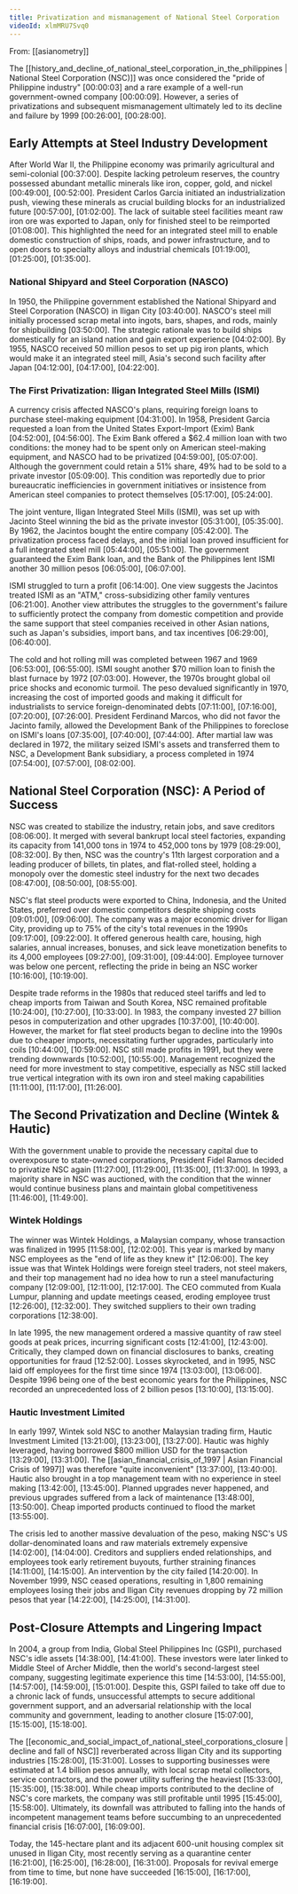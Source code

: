 ```yaml
---
title: Privatization and mismanagement of National Steel Corporation
videoId: xlmMRU7Svq0
---
```


From: [[asianometry]] <br/> 

The [[history_and_decline_of_national_steel_corporation_in_the_philippines | National Steel Corporation (NSC)]] was once considered the "pride of Philippine industry" <a class="yt-timestamp" data-t="00:00:03">[00:00:03]</a> and a rare example of a well-run government-owned company <a class="yt-timestamp" data-t="00:00:09">[00:00:09]</a>. However, a series of privatizations and subsequent mismanagement ultimately led to its decline and failure by 1999 <a class="yt-timestamp" data-t="00:26:00">[00:26:00]</a>, <a class="yt-timestamp" data-t="00:28:00">[00:28:00]</a>.

## Early Attempts at Steel Industry Development

After World War II, the Philippine economy was primarily agricultural and semi-colonial <a class="yt-timestamp" data-t="00:37:00">[00:37:00]</a>. Despite lacking petroleum reserves, the country possessed abundant metallic minerals like iron, copper, gold, and nickel <a class="yt-timestamp" data-t="00:49:00">[00:49:00]</a>, <a class="yt-timestamp" data-t="00:52:00">[00:52:00]</a>. President Carlos Garcia initiated an industrialization push, viewing these minerals as crucial building blocks for an industrialized future <a class="yt-timestamp" data-t="00:57:00">[00:57:00]</a>, <a class="yt-timestamp" data-t="01:02:00">[01:02:00]</a>. The lack of suitable steel facilities meant raw iron ore was exported to Japan, only for finished steel to be reimported <a class="yt-timestamp" data-t="01:08:00">[01:08:00]</a>. This highlighted the need for an integrated steel mill to enable domestic construction of ships, roads, and power infrastructure, and to open doors to specialty alloys and industrial chemicals <a class="yt-timestamp" data-t="01:19:00">[01:19:00]</a>, <a class="yt-timestamp" data-t="01:25:00">[01:25:00]</a>, <a class="yt-timestamp" data-t="01:35:00">[01:35:00]</a>.

### National Shipyard and Steel Corporation (NASCO)

In 1950, the Philippine government established the National Shipyard and Steel Corporation (NASCO) in Iligan City <a class="yt-timestamp" data-t="03:40:00">[03:40:00]</a>. NASCO's steel mill initially processed scrap metal into ingots, bars, shapes, and rods, mainly for shipbuilding <a class="yt-timestamp" data-t="03:50:00">[03:50:00]</a>. The strategic rationale was to build ships domestically for an island nation and gain export experience <a class="yt-timestamp" data-t="04:02:00">[04:02:00]</a>. By 1955, NASCO received 50 million pesos to set up pig iron plants, which would make it an integrated steel mill, Asia's second such facility after Japan <a class="yt-timestamp" data-t="04:12:00">[04:12:00]</a>, <a class="yt-timestamp" data-t="04:17:00">[04:17:00]</a>, <a class="yt-timestamp" data-t="04:22:00">[04:22:00]</a>.

### The First Privatization: Iligan Integrated Steel Mills (ISMI)

A currency crisis affected NASCO's plans, requiring foreign loans to purchase steel-making equipment <a class="yt-timestamp" data-t="04:31:00">[04:31:00]</a>. In 1958, President Garcia requested a loan from the United States Export-Import (Exim) Bank <a class="yt-timestamp" data-t="04:52:00">[04:52:00]</a>, <a class="yt-timestamp" data-t="04:56:00">[04:56:00]</a>. The Exim Bank offered a $62.4 million loan with two conditions: the money had to be spent only on American steel-making equipment, and NASCO had to be privatized <a class="yt-timestamp" data-t="04:59:00">[04:59:00]</a>, <a class="yt-timestamp" data-t="05:07:00">[05:07:00]</a>. Although the government could retain a 51% share, 49% had to be sold to a private investor <a class="yt-timestamp" data-t="05:09:00">[05:09:00]</a>. This condition was reportedly due to prior bureaucratic inefficiencies in government initiatives or insistence from American steel companies to protect themselves <a class="yt-timestamp" data-t="05:17:00">[05:17:00]</a>, <a class="yt-timestamp" data-t="05:24:00">[05:24:00]</a>.

The joint venture, Iligan Integrated Steel Mills (ISMI), was set up with Jacinto Steel winning the bid as the private investor <a class="yt-timestamp" data-t="05:31:00">[05:31:00]</a>, <a class="yt-timestamp" data-t="05:35:00">[05:35:00]</a>. By 1962, the Jacintos bought the entire company <a class="yt-timestamp" data-t="05:42:00">[05:42:00]</a>. The privatization process faced delays, and the initial loan proved insufficient for a full integrated steel mill <a class="yt-timestamp" data-t="05:44:00">[05:44:00]</a>, <a class="yt-timestamp" data-t="05:51:00">[05:51:00]</a>. The government guaranteed the Exim Bank loan, and the Bank of the Philippines lent ISMI another 30 million pesos <a class="yt-timestamp" data-t="06:05:00">[06:05:00]</a>, <a class="yt-timestamp" data-t="06:07:00">[06:07:00]</a>.

ISMI struggled to turn a profit <a class="yt-timestamp" data-t="06:14:00">[06:14:00]</a>. One view suggests the Jacintos treated ISMI as an "ATM," cross-subsidizing other family ventures <a class="yt-timestamp" data-t="06:21:00">[06:21:00]</a>. Another view attributes the struggles to the government's failure to sufficiently protect the company from domestic competition and provide the same support that steel companies received in other Asian nations, such as Japan's subsidies, import bans, and tax incentives <a class="yt-timestamp" data-t="06:29:00">[06:29:00]</a>, <a class="yt-timestamp" data-t="06:40:00">[06:40:00]</a>.

The cold and hot rolling mill was completed between 1967 and 1969 <a class="yt-timestamp" data-t="06:53:00">[06:53:00]</a>, <a class="yt-timestamp" data-t="06:55:00">[06:55:00]</a>. ISMI sought another $70 million loan to finish the blast furnace by 1972 <a class="yt-timestamp" data-t="07:03:00">[07:03:00]</a>. However, the 1970s brought global oil price shocks and economic turmoil. The peso devalued significantly in 1970, increasing the cost of imported goods and making it difficult for industrialists to service foreign-denominated debts <a class="yt-timestamp" data-t="07:11:00">[07:11:00]</a>, <a class="yt-timestamp" data-t="07:16:00">[07:16:00]</a>, <a class="yt-timestamp" data-t="07:20:00">[07:20:00]</a>, <a class="yt-timestamp" data-t="07:26:00">[07:26:00]</a>. President Ferdinand Marcos, who did not favor the Jacinto family, allowed the Development Bank of the Philippines to foreclose on ISMI's loans <a class="yt-timestamp" data-t="07:35:00">[07:35:00]</a>, <a class="yt-timestamp" data-t="07:40:00">[07:40:00]</a>, <a class="yt-timestamp" data-t="07:44:00">[07:44:00]</a>. After martial law was declared in 1972, the military seized ISMI's assets and transferred them to NSC, a Development Bank subsidiary, a process completed in 1974 <a class="yt-timestamp" data-t="07:54:00">[07:54:00]</a>, <a class="yt-timestamp" data-t="07:57:00">[07:57:00]</a>, <a class="yt-timestamp" data-t="08:02:00">[08:02:00]</a>.

## National Steel Corporation (NSC): A Period of Success

NSC was created to stabilize the industry, retain jobs, and save creditors <a class="yt-timestamp" data-t="08:06:00">[08:06:00]</a>. It merged with several bankrupt local steel factories, expanding its capacity from 141,000 tons in 1974 to 452,000 tons by 1979 <a class="yt-timestamp" data-t="08:29:00">[08:29:00]</a>, <a class="yt-timestamp" data-t="08:32:00">[08:32:00]</a>. By then, NSC was the country's 11th largest corporation and a leading producer of billets, tin plates, and flat-rolled steel, holding a monopoly over the domestic steel industry for the next two decades <a class="yt-timestamp" data-t="08:47:00">[08:47:00]</a>, <a class="yt-timestamp" data-t="08:50:00">[08:50:00]</a>, <a class="yt-timestamp" data-t="08:55:00">[08:55:00]</a>.

NSC's flat steel products were exported to China, Indonesia, and the United States, preferred over domestic competitors despite shipping costs <a class="yt-timestamp" data-t="09:01:00">[09:01:00]</a>, <a class="yt-timestamp" data-t="09:06:00">[09:06:00]</a>. The company was a major economic driver for Iligan City, providing up to 75% of the city's total revenues in the 1990s <a class="yt-timestamp" data-t="09:17:00">[09:17:00]</a>, <a class="yt-timestamp" data-t="09:22:00">[09:22:00]</a>. It offered generous health care, housing, high salaries, annual increases, bonuses, and sick leave monetization benefits to its 4,000 employees <a class="yt-timestamp" data-t="09:27:00">[09:27:00]</a>, <a class="yt-timestamp" data-t="09:31:00">[09:31:00]</a>, <a class="yt-timestamp" data-t="09:44:00">[09:44:00]</a>. Employee turnover was below one percent, reflecting the pride in being an NSC worker <a class="yt-timestamp" data-t="10:16:00">[10:16:00]</a>, <a class="yt-timestamp" data-t="10:19:00">[10:19:00]</a>.

Despite trade reforms in the 1980s that reduced steel tariffs and led to cheap imports from Taiwan and South Korea, NSC remained profitable <a class="yt-timestamp" data-t="10:24:00">[10:24:00]</a>, <a class="yt-timestamp" data-t="10:27:00">[10:27:00]</a>, <a class="yt-timestamp" data-t="10:33:00">[10:33:00]</a>. In 1983, the company invested 27 billion pesos in computerization and other upgrades <a class="yt-timestamp" data-t="10:37:00">[10:37:00]</a>, <a class="yt-timestamp" data-t="10:40:00">[10:40:00]</a>. However, the market for flat steel products began to decline into the 1990s due to cheaper imports, necessitating further upgrades, particularly into coils <a class="yt-timestamp" data-t="10:44:00">[10:44:00]</a>, <a class="yt-timestamp" data-t="10:59:00">[10:59:00]</a>. NSC still made profits in 1991, but they were trending downwards <a class="yt-timestamp" data-t="10:52:00">[10:52:00]</a>, <a class="yt-timestamp" data-t="10:55:00">[10:55:00]</a>. Management recognized the need for more investment to stay competitive, especially as NSC still lacked true vertical integration with its own iron and steel making capabilities <a class="yt-timestamp" data-t="11:11:00">[11:11:00]</a>, <a class="yt-timestamp" data-t="11:17:00">[11:17:00]</a>, <a class="yt-timestamp" data-t="11:26:00">[11:26:00]</a>.

## The Second Privatization and Decline (Wintek & Hautic)

With the government unable to provide the necessary capital due to overexposure to state-owned corporations, President Fidel Ramos decided to privatize NSC again <a class="yt-timestamp" data-t="11:27:00">[11:27:00]</a>, <a class="yt-timestamp" data-t="11:29:00">[11:29:00]</a>, <a class="yt-timestamp" data-t="11:35:00">[11:35:00]</a>, <a class="yt-timestamp" data-t="11:37:00">[11:37:00]</a>. In 1993, a majority share in NSC was auctioned, with the condition that the winner would continue business plans and maintain global competitiveness <a class="yt-timestamp" data-t="11:46:00">[11:46:00]</a>, <a class="yt-timestamp" data-t="11:49:00">[11:49:00]</a>.

### Wintek Holdings

The winner was Wintek Holdings, a Malaysian company, whose transaction was finalized in 1995 <a class="yt-timestamp" data-t="11:58:00">[11:58:00]</a>, <a class="yt-timestamp" data-t="12:02:00">[12:02:00]</a>. This year is marked by many NSC employees as the "end of life as they knew it" <a class="yt-timestamp" data-t="12:06:00">[12:06:00]</a>. The key issue was that Wintek Holdings were foreign steel traders, not steel makers, and their top management had no idea how to run a steel manufacturing company <a class="yt-timestamp" data-t="12:09:00">[12:09:00]</a>, <a class="yt-timestamp" data-t="12:11:00">[12:11:00]</a>, <a class="yt-timestamp" data-t="12:17:00">[12:17:00]</a>. The CEO commuted from Kuala Lumpur, planning and update meetings ceased, eroding employee trust <a class="yt-timestamp" data-t="12:26:00">[12:26:00]</a>, <a class="yt-timestamp" data-t="12:32:00">[12:32:00]</a>. They switched suppliers to their own trading corporations <a class="yt-timestamp" data-t="12:38:00">[12:38:00]</a>.

In late 1995, the new management ordered a massive quantity of raw steel goods at peak prices, incurring significant costs <a class="yt-timestamp" data-t="12:41:00">[12:41:00]</a>, <a class="yt-timestamp" data-t="12:43:00">[12:43:00]</a>. Critically, they clamped down on financial disclosures to banks, creating opportunities for fraud <a class="yt-timestamp" data-t="12:52:00">[12:52:00]</a>. Losses skyrocketed, and in 1995, NSC laid off employees for the first time since 1974 <a class="yt-timestamp" data-t="13:03:00">[13:03:00]</a>, <a class="yt-timestamp" data-t="13:06:00">[13:06:00]</a>. Despite 1996 being one of the best economic years for the Philippines, NSC recorded an unprecedented loss of 2 billion pesos <a class="yt-timestamp" data-t="13:10:00">[13:10:00]</a>, <a class="yt-timestamp" data-t="13:15:00">[13:15:00]</a>.

### Hautic Investment Limited

In early 1997, Wintek sold NSC to another Malaysian trading firm, Hautic Investment Limited <a class="yt-timestamp" data-t="13:21:00">[13:21:00]</a>, <a class="yt-timestamp" data-t="13:23:00">[13:23:00]</a>, <a class="yt-timestamp" data-t="13:27:00">[13:27:00]</a>. Hautic was highly leveraged, having borrowed $800 million USD for the transaction <a class="yt-timestamp" data-t="13:29:00">[13:29:00]</a>, <a class="yt-timestamp" data-t="13:31:00">[13:31:00]</a>. The [[asian_financial_crisis_of_1997 | Asian Financial Crisis of 1997]] was therefore "quite inconvenient" <a class="yt-timestamp" data-t="13:37:00">[13:37:00]</a>, <a class="yt-timestamp" data-t="13:40:00">[13:40:00]</a>. Hautic also brought in a top management team with no experience in steel making <a class="yt-timestamp" data-t="13:42:00">[13:42:00]</a>, <a class="yt-timestamp" data-t="13:45:00">[13:45:00]</a>. Planned upgrades never happened, and previous upgrades suffered from a lack of maintenance <a class="yt-timestamp" data-t="13:48:00">[13:48:00]</a>, <a class="yt-timestamp" data-t="13:50:00">[13:50:00]</a>. Cheap imported products continued to flood the market <a class="yt-timestamp" data-t="13:55:00">[13:55:00]</a>.

The crisis led to another massive devaluation of the peso, making NSC's US dollar-denominated loans and raw materials extremely expensive <a class="yt-timestamp" data-t="14:02:00">[14:02:00]</a>, <a class="yt-timestamp" data-t="14:04:00">[14:04:00]</a>. Creditors and suppliers ended relationships, and employees took early retirement buyouts, further straining finances <a class="yt-timestamp" data-t="14:11:00">[14:11:00]</a>, <a class="yt-timestamp" data-t="14:15:00">[14:15:00]</a>. An intervention by the city failed <a class="yt-timestamp" data-t="14:20:00">[14:20:00]</a>. In November 1999, NSC ceased operations, resulting in 1,800 remaining employees losing their jobs and Iligan City revenues dropping by 72 million pesos that year <a class="yt-timestamp" data-t="14:22:00">[14:22:00]</a>, <a class="yt-timestamp" data-t="14:25:00">[14:25:00]</a>, <a class="yt-timestamp" data-t="14:31:00">[14:31:00]</a>.

## Post-Closure Attempts and Lingering Impact

In 2004, a group from India, Global Steel Philippines Inc (GSPI), purchased NSC's idle assets <a class="yt-timestamp" data-t="14:38:00">[14:38:00]</a>, <a class="yt-timestamp" data-t="14:41:00">[14:41:00]</a>. These investors were later linked to Middle Steel of Archer Middle, then the world's second-largest steel company, suggesting legitimate experience this time <a class="yt-timestamp" data-t="14:53:00">[14:53:00]</a>, <a class="yt-timestamp" data-t="14:55:00">[14:55:00]</a>, <a class="yt-timestamp" data-t="14:57:00">[14:57:00]</a>, <a class="yt-timestamp" data-t="14:59:00">[14:59:00]</a>, <a class="yt-timestamp" data-t="15:01:00">[15:01:00]</a>. Despite this, GSPI failed to take off due to a chronic lack of funds, unsuccessful attempts to secure additional government support, and an adversarial relationship with the local community and government, leading to another closure <a class="yt-timestamp" data-t="15:07:00">[15:07:00]</a>, <a class="yt-timestamp" data-t="15:15:00">[15:15:00]</a>, <a class="yt-timestamp" data-t="15:18:00">[15:18:00]</a>.

The [[economic_and_social_impact_of_national_steel_corporations_closure | decline and fall of NSC]] reverberated across Iligan City and its supporting industries <a class="yt-timestamp" data-t="15:28:00">[15:28:00]</a>, <a class="yt-timestamp" data-t="15:31:00">[15:31:00]</a>. Losses to supporting businesses were estimated at 1.4 billion pesos annually, with local scrap metal collectors, service contractors, and the power utility suffering the heaviest <a class="yt-timestamp" data-t="15:33:00">[15:33:00]</a>, <a class="yt-timestamp" data-t="15:35:00">[15:35:00]</a>, <a class="yt-timestamp" data-t="15:38:00">[15:38:00]</a>. While cheap imports contributed to the decline of NSC's core markets, the company was still profitable until 1995 <a class="yt-timestamp" data-t="15:45:00">[15:45:00]</a>, <a class="yt-timestamp" data-t="15:58:00">[15:58:00]</a>. Ultimately, its downfall was attributed to falling into the hands of incompetent management teams before succumbing to an unprecedented financial crisis <a class="yt-timestamp" data-t="16:07:00">[16:07:00]</a>, <a class="yt-timestamp" data-t="16:09:00">[16:09:00]</a>.

Today, the 145-hectare plant and its adjacent 600-unit housing complex sit unused in Iligan City, most recently serving as a quarantine center <a class="yt-timestamp" data-t="16:21:00">[16:21:00]</a>, <a class="yt-timestamp" data-t="16:25:00">[16:25:00]</a>, <a class="yt-timestamp" data-t="16:28:00">[16:28:00]</a>, <a class="yt-timestamp" data-t="16:31:00">[16:31:00]</a>. Proposals for revival emerge from time to time, but none have succeeded <a class="yt-timestamp" data-t="16:15:00">[16:15:00]</a>, <a class="yt-timestamp" data-t="16:17:00">[16:17:00]</a>, <a class="yt-timestamp" data-t="16:19:00">[16:19:00]</a>.